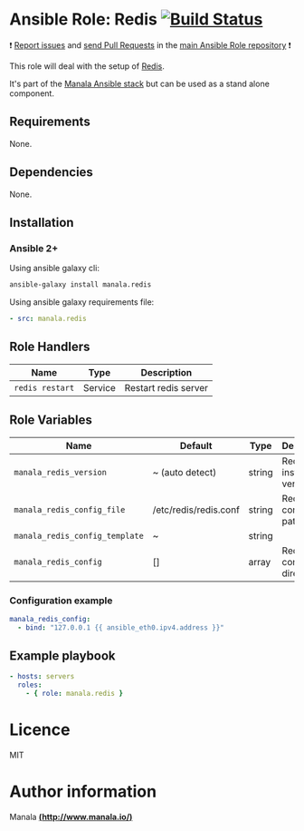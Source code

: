 # Ansible Role: Redis [![Build Status](https://travis-ci.org/manala/ansible-role-redis.svg?branch=master)](https://travis-ci.org/manala/ansible-role-redis)

:exclamation: [Report issues](https://github.com/manala/ansible-roles/issues) and [send Pull Requests](https://github.com/manala/ansible-roles/pulls) in the [main Ansible Role repository](https://github.com/manala/ansible-roles) :exclamation:

This role will deal with the setup of [Redis](https://redis.io/).

It's part of the [Manala Ansible stack](http://www.manala.io) but can be used as a stand alone component.

## Requirements

None.

## Dependencies

None.

## Installation

### Ansible 2+

Using ansible galaxy cli:

```bash
ansible-galaxy install manala.redis
```

Using ansible galaxy requirements file:

```yaml
- src: manala.redis
```

## Role Handlers

| Name            | Type    | Description          |
| --------------- | ------- | -------------------- |
| `redis restart` | Service | Restart redis server |

## Role Variables

| Name                           | Default               | Type   | Description              |
| ------------------------------ | --------------------- | ------ | ------------------------ |
| `manala_redis_version`         | ~ (auto detect)       | string | Redis installed version. |
| `manala_redis_config_file`     | /etc/redis/redis.conf | string | Redis config file path.  |
| `manala_redis_config_template` | ~                     | string |                          |
| `manala_redis_config`          | []                    | array  | Redis config directives. |

### Configuration example

```yaml
manala_redis_config:
  - bind: "127.0.0.1 {{ ansible_eth0.ipv4.address }}"
```

## Example playbook

```yaml
- hosts: servers
  roles:
    - { role: manala.redis }
```

# Licence

MIT

# Author information

Manala [**(http://www.manala.io/)**](http://www.manala.io)
